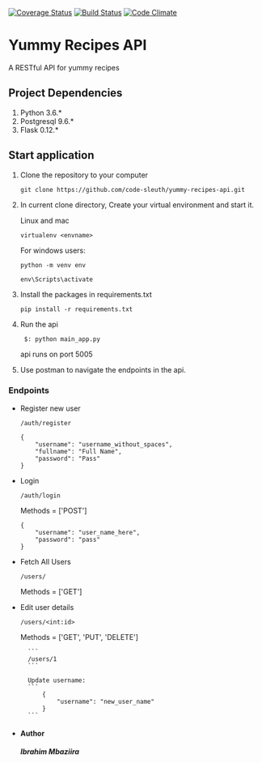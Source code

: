 [![Coverage Status](https://coveralls.io/repos/github/code-sleuth/yummy-recipes-api/badge.svg?branch=dev&cacheBuster=1)](https://coveralls.io/github/code-sleuth/yummy-recipes-api?branch=dev)
[![Build Status](https://travis-ci.org/code-sleuth/yummy-recipes-api.svg?branch=dev&cacheBuster=1)](https://travis-ci.org/code-sleuth/yummy-recipes-api)
[![Code Climate](https://codeclimate.com/github/code-sleuth/yummy-recipes-api/badges/gpa.svg)](https://codeclimate.com/github/code-sleuth/yummy-recipes-api)

# **Yummy Recipes API**
A RESTful API for yummy recipes

## Project Dependencies
1. Python 3.6.*
2. Postgresql 9.6.*
3. Flask 0.12.*

## Start application
1. Clone the repository to your computer

    ```
    git clone https://github.com/code-sleuth/yummy-recipes-api.git
    ```
    
2. In current clone directory, Create your virtual environment and start it.
   
   Linux and mac
    ```
    virtualenv <envname>
    ```
    For windows users:
    ```
    python -m venv env

    env\Scripts\activate
    ``` 

3. Install the packages in requirements.txt

    ``` 
    pip install -r requirements.txt 
    ```
4. Run the api

    ```
     $: python main_app.py
    ```
    
    api runs on port 5005
    
5. Use postman to navigate the endpoints in the api.

### Endpoints

-  Register new user

    ```
    /auth/register
    ``` 

    ```
    {
        "username": "username_without_spaces",
        "fullname": "Full Name",
        "password": "Pass"
    }
    ```
    
-  Login

    ```
    /auth/login
    ``` 
    Methods = ['POST']
        
    ```
    {
        "username": "user_name_here",
        "password": "pass"
    }
    ```
    
- Fetch All Users

    ```
    /users/
    ``` 
    Methods = ['GET']
        
- Edit user details

    ```
    /users/<int:id>
    ``` 
    Methods = ['GET', 'PUT', 'DELETE']
    
        ```
        /users/1
        ``` 
        
        Update username:
        ```
            {
                "username": "new_user_name"
            }
        ```
       


* #### Author
    ***Ibrahim Mbaziira***
